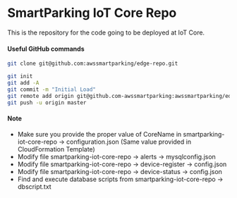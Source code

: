 # SmartParking IoT Core Repo

This is the repository for the code going to be deployed at IoT Core.

#### Useful GitHub commands

```bash
git clone git@github.com:awssmartparking/edge-repo.git

git init
git add -A
git commit -m "Initial Load"
git remote add origin git@github.com-awssmartparking:awssmartparking/edge-repo.git
git push -u origin master
```

#### Note

- Make sure you provide the proper value of CoreName in smartparking-iot-core-repo -> configuration.json (Same value provided in CloudFormation Template)
- Modify file smartparking-iot-core-repo -> alerts -> mysqlconfig.json
- Modify file smartparking-iot-core-repo -> device-register -> config.json
- Modify file smartparking-iot-core-repo -> device-status -> config.json
- Find and execute database scripts from smartparking-iot-core-repo -> dbscript.txt
